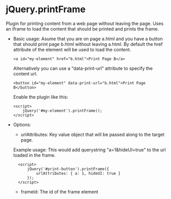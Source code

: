 jQuery.printFrame
=================

Plugin for printing content from a web page without leaving the page.
Uses an iframe to load the content that should be printed and prints the frame.

- Basic usage:
	Asume that you are on page a.html and you have a button that should print 
	page b.html without leaving a.html. By default the href attribute of the 
	element will be used to load the content. 

	````<a id="my-element" href="b.html">Print Page B</a>````

	Alternatively you can use a "data-print-url" attribute to specify the content url.

	````<button id="my-element" data-print-url="b.html">Print Page B</button>````

	Enable the plugin like this:

	````
	<script>
		jQuery('#my-element').printFrame();
	</script>
	````

- Options: 

	- urlAttributes: 	Key value object that will be passed along to the target page.

	Example usage: This would add querystring "a=1&hideUI=true" to the url loaded in the frame.

		<script>
			jQuery('#print-button').printFrame({
				urlAttributes: { a: 1, hideUI: true }
			});
		</script>

	- frameId:			The id of the frame element
